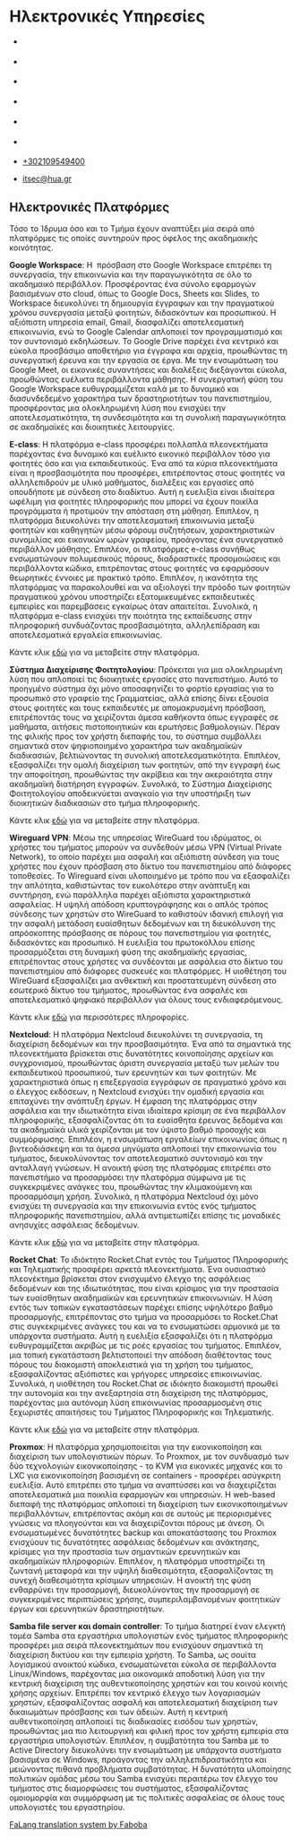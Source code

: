 Ηλεκτρονικές Υπηρεσίες
===============
                              

*   [](https://www.facebook.com/ditharokopio)
*   [](https://www.youtube.com/channel/UCEHkYirpXF1nSLxDCrfDZ4A)
*   [](https://www.linkedin.com/company/77699385)
*   [](https://www.instagram.com/dithua)

*   [](https://dit.hua.gr/index.php/el/department-gr/e-platforms-gr)
*   [](https://dit.hua.gr/index.php/en/department/e-platforms)

*   [+302109549400](tel:+302109549400)
*   [itsec@hua.gr](mailto:itsec@hua.gr)

Ηλεκτρονικές Πλατφόρμες
-----------------------

Τόσο το Ίδρυμα όσο και το Τμήμα έχουν αναπτύξει μία σειρά από πλατφόρμες τις οποίες συντηρούν προς όφελος της ακαδημαικής κοινότητας.

**Google Workspace**: Η  πρόσβαση στο Google Workspace επιτρέπει τη συνεργασία, την επικοινωνία και την παραγωγικότητα σε όλο το ακαδημαικό περιβάλλον. Προσφέροντας ένα σύνολο εφαρμογών βασισμένων στο cloud, όπως το Google Docs, Sheets και Slides, το Workspace διευκολύνει τη δημιουργία έγγραφων και την πραγματικού χρόνου συνεργασία μεταξύ φοιτητών, διδασκόντων και προσωπικού. Η αξιόπιστη υπηρεσία email, Gmail, διασφαλίζει αποτελεσματική επικοινωνία, ενώ το Google Calendar απλοποιεί τον προγραμματισμό και τον συντονισμό εκδηλώσεων. Το Google Drive παρέχει ένα κεντρικό και εύκολα προσβάσιμο αποθετήριο για έγγραφα και αρχεία, προωθώντας τη συνεργατική έρευνα και την εργασία σε έργα. Με την ενσωμάτωση του Google Meet, οι εικονικές συναντήσεις και διαλέξεις διεξάγονται εύκολα, προωθώντας ευέλικτα περιβάλλοντα μάθησης. Η συνεργατική φύση του Google Workspace ευθυγραμμίζεται καλά με το δυναμικό και διασυνδεδεμένο χαρακτήρα των δραστηριοτήτων του πανεπιστημίου, προσφέροντας μια ολοκληρωμένη λύση που ενισχύει την αποτελεσματικότητα, τη συνδεσιμότητα και τη συνολική παραγωγικότητα σε ακαδημαϊκές και διοικητικές λειτουργίες.

**E-class**: Η πλατφόρμα e-class προσφέρει πολλαπλά πλεονεκτήματα παρέχοντας ένα δυναμικό και ευέλικτο εικονικό περιβάλλον τόσο για φοιτητές όσο και για εκπαιδευτικούς. Ένα από τα κύρια πλεονεκτήματα είναι η προσβασιμότητα που προσφέρει, επιτρέποντας στους φοιτητές να αλληλεπιδρούν με υλικό μαθήματος, διαλέξεις και εργασίες από οπουδήποτε με σύνδεση στο διαδίκτυο. Αυτή η ευελιξία είναι ιδιαίτερα ωφέλιμη για φοιτητές πληροφορικής που μπορεί να έχουν ποικίλα προγράμματα ή προτιμούν την απόσταση στη μάθηση. Επιπλέον, η πλατφόρμα διευκολύνει την αποτελεσματική επικοινωνία μεταξύ φοιτητών και καθηγητών μέσω φόρουμ συζητήσεων, χαρακτηριστικών συνομιλίας και εικονικών ωρών γραφείου, προάγοντας ένα συνεργατικό περιβάλλον μάθησης. Επιπλέον, οι πλατφόρμες e-class συνήθως ενσωματώνουν πολυμεσικούς πόρους, διαδραστικές προσομοιώσεις και περιβάλλοντα κώδικα, επιτρέποντας στους φοιτητές να εφαρμόσουν θεωρητικές έννοιες με πρακτικό τρόπο. Επιπλέον, η ικανότητα της πλατφόρμας να παρακολουθεί και να αξιολογεί την πρόοδο των φοιτητών πραγματικού χρόνου υποστηρίζει εξατομικευμένες εκπαιδευτικές εμπειρίες και παρεμβάσεις εγκαίρως όταν απαιτείται. Συνολικά, η πλατφόρμα e-class ενισχύει την ποιότητα της εκπαίδευσης στην πληροφορική συνδυάζοντας προσβασιμότητα, αλληλεπίδραση και αποτελεσματικά εργαλεία επικοινωνίας.

Κάντε κλικ [εδώ](https://eclass.hua.gr/) για να μεταβείτε στην πλατφόρμα.

**Σύστημα Διαχείρισης Φοιτητολογίου**: Πρόκειται για μια ολοκληρωμένη λύση που απλοποιεί τις διοικητικές εργασίες στο πανεπιστήμιο. Αυτό το προηγμένο σύστημα όχι μόνο αποσαφηνίζει το φορτίο εργασίας για το προσωπικό στο γραφείο της Γραμματείας, αλλά επίσης δίνει εξουσία στους φοιτητές και τους εκπαιδευτές με απομακρυσμένη πρόσβαση, επιτρέποντάς τους να χειρίζονται άμεσα καθήκοντα όπως εγγραφές σε μαθήματα, αιτήσεις πιστοποιητικών και ερωτήσεις βαθμολογιών. Πέραν της φιλικής προς τον χρήστη διεπαφής του, το σύστημα συμβάλλει σημαντικά στον ψηφιοποιημένο χαρακτήρα των ακαδημαϊκών διαδικασιών, βελτιώνοντας τη συνολική αποτελεσματικότητα. Επιπλέον, εξασφαλίζει την ομαλή διαχείριση των φοιτητών, από την εγγραφή έως την αποφοίτηση, προωθώντας την ακρίβεια και την ακεραιότητα στην ακαδημαϊκή διατήρηση εγγραφών. Συνολικά, το Σύστημα Διαχείρισης Φοιτητολογίου αποδεικνύεται αναγκαίο για την υποστήριξη των διοικητικών διαδικασιών στο τμήμα πληροφορικής.

Κάντε κλικ [εδώ](https://e-studies.hua.gr/unistudent) για να μεταβείτε στην πλατφόρμα.

**Wireguard VPN**: Μέσω της υπηρεσίας WireGuard του ιδρύματος, οι χρήστες του τμήματος μπορούν να συνδεθούν μέσω VPN (Virtual Private Network), το οποίο παρέχει μια ασφαλή και αξιόπιστη σύνδεση για τους χρήστες που έχουν πρόσβαση στο δίκτυο του πανεπιστημίου από διάφορες τοποθεσίες. Το Wireguard είναι υλοποιημένο με τρόπο που να εξασφαλίζει την απλότητα, καθιστώντας τον ευκολότερο στην ανάπτυξη και συντήρηση, ενώ παράλληλα παρέχει αξιόπιστα χαρακτηριστικά ασφαλείας. Η υψηλή απόδοση κρυπτογράφησης και ο απλός τρόπος σύνδεσης των χρηστών στο WireGuard το καθιστούν ιδανική επιλογή για την ασφαλή μετάδοση ευαίσθητων δεδομένων και τη διευκόλυνση της απρόσκοπτης πρόσβασης σε πόρους του πανεπιστημίου για φοιτητές, διδασκόντες και προσωπικό. Η ευελιξία του πρωτοκόλλου επίσης προσαρμόζεται στη δυναμική φύση της ακαδημαϊκής εργασίας, επιτρέποντας στους χρήστες να συνδέονται με ασφάλεια στο δίκτυο του πανεπιστημίου από διάφορες συσκευές και πλατφόρμες. Η υιοθέτηση του WireGuard εξασφαλίζει μια ανθεκτική και προστατευμένη σύνδεση στο εσωτερικό δίκτυο του τμήματος, προωθώντας ένα ασφαλές και αποτελεσματικό ψηφιακό περιβάλλον για όλους τους ενδιαφερόμενους.

Κάντε κλικ [εδώ](https://www.hua.gr/index.php/el/services80/wireguard-vpn) για περισσότερες πληροφορίες.

**Nextcloud**: Η πλατφόρμα Nextcloud διευκολύνει τη συνεργασία, τη διαχείριση δεδομένων και την προσβασιμότητα. Ένα από τα σημαντικά της πλεονεκτήματα βρίσκεται στις δυνατότητες κοινοποίησης αρχείων και συγχρονισμού, προωθώντας άριστη συνεργασία μεταξύ των μελών του εκπαιδευτικού προσωπικού, των ερευνητών και των φοιτητών. Με χαρακτηριστικά όπως η επεξεργασία εγγράφων σε πραγματικό χρόνο και ο έλεγχος εκδόσεων, η Nextcloud ενισχύει την ομαδική εργασία και επιταχύνει την ανάπτυξη έργων. Η έμφαση της πλατφόρμας στην ασφάλεια και την ιδιωτικότητα είναι ιδιαίτερα κρίσιμη σε ένα περιβάλλον πληροφορικής, εξασφαλίζοντας ότι τα ευαίσθητα έρευνας δεδομένα και τα ακαδημαϊκά υλικά χειρίζονται με τον ύψιστο βαθμό προσοχής και συμμόρφωσης. Επιπλέον, η ενσωμάτωση εργαλείων επικοινωνίας όπως η βιντεοδιάσκεψη και τα άμεσα μηνύματα απλοποιεί την επικοινωνία του τμήματος, διευκολύνοντας τον αποτελεσματικό συντονισμό και την ανταλλαγή γνώσεων. Η ανοικτή φύση της πλατφόρμας επιτρέπει στο πανεπιστήμιο να προσαρμόσει την πλατφόρμα σύμφωνα με τις συγκεκριμένες ανάγκες του, προωθώντας την κλιμακούμενη και προσαρμόσιμη χρήση. Συνολικά, η πλατφόρμα Nextcloud όχι μόνο ενισχύει τη συνεργασία και την επικοινωνία εντός ενός τμήματος πληροφορικής πανεπιστημίου, αλλά αντιμετωπίζει επίσης τις μοναδικές ανησυχίες ασφάλειας δεδομένων.

Κάντε κλικ [εδώ](https://mycloud.ditapps.hua.gr/) για να μεταβείτε στην πλατφόρμα.

**Rocket Chat**: To ιδιόκτητο Rocket.Chat εντός του Τμήματος Πληροφορικής και Τηλεματικής προσφέρει αρκετά πλεονεκτήματα. Ένα ουσιαστικό πλεονέκτημα βρίσκεται στον ενισχυμένο έλεγχο της ασφάλειας δεδομένων και της ιδιωτικότητας, που είναι κρίσιμος για την προστασία των ευαίσθητων ακαδημαϊκών και ερευνητικών επικοινωνιών. Η λύση εντός των τοπικών εγκαταστάσεων παρέχει επίσης υψηλότερο βαθμό προσαρμογής, επιτρέποντας στο τμήμα να προσαρμόσει το Rocket.Chat στις συγκεκριμένες ανάγκες του και να το ενσωματώσει αρμονικά με τα υπάρχοντα συστήματα. Αυτή η ευελιξία εξασφαλίζει ότι η πλατφόρμα ευθυγραμμίζεται ακριβώς με τις ροές εργασίας του τμήματος. Επιπλέον, μια τοπική εγκατάσταση βελτιστοποιεί την απόδοση διαθέτοντας τους πόρους του διακομιστή αποκλειστικά για τη χρήση του τμήματος, εξασφαλίζοντας αξιόπιστες και γρήγορες υπηρεσίες επικοινωνίας. Συνολικά, η υιοθέτηση του Rocket.Chat σε ιδιόκητο διακομιστή προωθεί την αυτονομία και την ανεξαρτησία στη διαχείριση της πλατφόρμας, παρέχοντας μια αυτόνομη λύση επικοινωνίας προσαρμοσμένη στις ξεχωριστές απαιτήσεις του Τμήματος Πληροφορικής και Τηλεματικής.

Κάντε κλικ [εδώ](https://chat.ditapps.hua.gr/) για να μεταβείτε στην πλατφόρμα.

**Proxmox**: Η πλατφόρμα χρησιμοποιείται για την εικονικοποίηση και διαχείριση των υπολογιστικών πόρων. Το Proxmox, με τον συνδυασμό των δύο τεχνολογιών εικονικοποίησης - το KVM για εικονικές μηχανές και το LXC για εικονικοποίηση βασισμένη σε containers - προσφέρει ασύγκριτη ευελιξία. Αυτό επιτρέπει στο τμήμα να αναπτύσσει και να διαχειρίζεται αποτελεσματικά μια ποικιλία εφαρμογών και υπηρεσιών. Η web-based διεπαφή της πλατφόρμας απλοποιεί τη διαχείριση των εικονικοποιημένων περιβαλλόντων, επιτρέποντας ακόμη και σε αυτούς με περιορισμένες γνώσεις να πλοηγούνται και να διαχειρίζονται πόρους με άνεση. Οι ενσωματωμένες δυνατότητες backup και αποκατάστασης του Proxmox ενισχύουν τις δυνατότητες ασφάλειας δεδομένων και ανάκτησης, κρίσιμες για την προστασία των σημαντικών ερευνητικών και ακαδημαϊκών πληροφοριών. Επιπλέον, η πλατφόρμα υποστηρίζει τη ζωντανή μεταφορά και την υψηλή διαθεσιμότητα, εξασφαλίζοντας τη συνεχή διαθεσιμότητα κρίσιμων υπηρεσιών. Η ανοικτή της φύση ενθαρρύνει την προσαρμογή, διευκολύνοντας την προσαρμογή σε συγκεκριμένες περιπτώσεις χρήσης, συμπεριλαμβανομένων φοιτητικών έργων και ερευνητικών δραστηριοτήτων.

**Samba file server και domain controller**: Το τμήμα διατηρεί έναν ελεγκτή τομέα Samba στα εργαστήρια υπολογιστών ενός τμήματος πληροφορικής προσφέρει μια σειρά πλεονεκτημάτων που ενισχύουν σημαντικά τη διαχείριση δικτύου και την εμπειρία χρήστη. Το Samba, ως σουίτα λογισμικού ανοικτού κώδικα, ενσωματώνεται εύκολα σε περιβάλλοντα Linux/Windows, παρέχοντας μια οικονομικά αποδοτική λύση για την κεντρική διαχείριση της αυθεντικοποίησης χρηστών και του κοινού κοινής χρήσης αρχείων. Επιτρέπει τον κεντρικό έλεγχο των λογαριασμών χρηστών, εξασφαλίζοντας ασφαλή και αποτελεσματική διαχείριση των δικαιωμάτων πρόσβασης και των άδειών. Αυτή η κεντρική αυθεντικοποίηση απλοποιεί τις διαδικασίες εισόδου των χρηστών, προωθώντας μια πιο λειτουργική και φιλική προς τον χρήστη εμπειρία στα εργαστήρια υπολογιστών. Επιπλέον, η συμβατότητα του Samba με το Active Directory διευκολύνει την ενσωμάτωση με υπάρχοντα συστήματα βασισμένα σε Windows, προάγοντας την αλληλεπιδραστικότητα και μειώνοντας πιθανά προβλήματα συμβατότητας. Η δυνατότητα υλοποίησης πολιτικών ομάδας μέσω του Samba ενισχύει περαιτέρω τον έλεγχο του τμήματος στις διαμορφώσεις του συστήματος, εξασφαλίζοντας ομοιομορφία και συμμόρφωση με τις πολιτικές ασφαλείας σε όλους τους υπολογιστές του εργαστηρίου.

[FaLang translation system by Faboba](http://www.faboba.com/ "Faboba : Création de composantJoomla")

[](https://dit.hua.gr/index.php/el/department-gr/e-platforms-gr#)